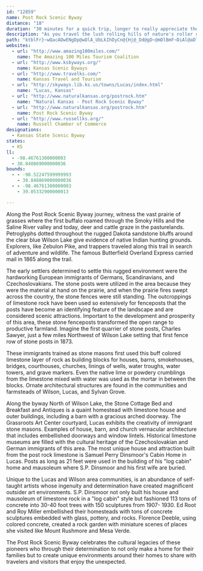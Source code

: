 ```yaml
---
id: "12859"
name: Post Rock Scenic Byway
distance: "18"
duration: "30 minutes for a quick trip, longer to really appreciate the scenery."
description: "As you travel the lush rolling hills of nature's roller coaster, the Post Rock Scenic Byway, limestone outcroppings vein the Smoky Hills around beautiful Wilson Lake. Industrious early settlers quarried this creamy-buff, brown-striped native limestone rock for buildings, bridges, and fenceposts. Durable yet easy to carve, this stone, still quarried today, lends itself to the embellishment of the most modest of structures through creations of elaborate folk art environments.\r\n"
path: "ktblFr}~wQacADwENgDp@wDlA_UbLkIhDyCn@{Hj@_Dd@gD~@mDlBmF~DiAl@aDlAoEv@iCH_FUuEeAsGyBuF{AsEq@kLq@ma@iIoFYcCDmEf@mjBtXuHbAkEb@oDRakAxDiNl@iCd@wC`AoDpB}DzDuGrJkBxBaEzCyC`B}K~EkSrIiFlCePtMwBrAoDvAwB`@yDDwXYgZe@sBMgCe@_A]oAs@gGmEcBi@gF_AoC]wA?uAXo@\\mAfAs@rAcLpYwAlE_AvCwAbGiIfc@wAlEkArBgEdDgItFsA|AcAjB_AtCc@xCiAjPu@hFwAbFkT|d@wBfDeBzBkExD_CxAgCpAgElAkDd@gCB}iEu@cwAKaaB^cm@q@"
websites:
  - url: "http://www.amazing100miles.com/"
    name: The Amazing 100 Miles Tourism Coalition
  - url: "http://www.ksbyways.org/"
    name: Kansas Scenic Byways
  - url: "http://www.travelks.com/"
    name: Kansas Travel and Tourism
  - url: "http://skyways.lib.ks.us/towns/Lucas/index.html"
    name: "Lucas, Kansas"
  - url: "http://www.naturalkansas.org/postrock.htm"
    name: "Natural Kansas - Post Rock Scenic Byway"
  - url: "http://www.naturalkansas.org/postrock.htm"
    name: Post Rock Scenic Byway
  - url: "http://www.russellks.org/"
    name: Russell Chamber of Commerce
designations:
  - Kansas State Scenic Byway
states:
  - KS
ll:
  - -98.46761300000003
  - 38.848869000000036
bounds:
  - - -98.52247599999993
    - 38.848869000000036
  - - -98.46761300000003
    - 39.05332900000013

---
```


Along the Post Rock Scenic Byway journey, witness the vast prairie of grasses where the first buffalo roamed through the Smoky Hills and the Saline River valley and today, deer and cattle graze in the pasturelands. Petroglyphs dotted throughout the rugged Dakota sandstone bluffs around the clear blue Wilson Lake give evidence of native Indian hunting grounds. Explorers, like Zebulon Pike, and trappers traveled along this trail in search of adventure and wildlife. The famous Butterfield Overland Express carried mail in 1865 along the trail.

The early settlers determined to settle this rugged environment were the hardworking European immigrants of Germans, Scandinavians, and Czechoslovakians. The stone posts were utilized in the area because they were the material at hand on the prairie, and when the prairie fires swept across the country, the stone fences were still standing. The outcroppings of limestone rock have been used so extensively for fenceposts that the posts have become an identifying feature of the landscape and are considered scenic attractions. Important to the development and prosperity of this area, these stone fenceposts transformed the open range to productive farmland. Imagine the first quarrier of stone posts, Charles Sawyer, just a few miles Northwest of Wilson Lake setting that first fence row of stone posts in 1873.

These immigrants trained as stone masons first used this buff colored limestone layer of rock as building blocks for houses, barns, smokehouses, bridges, courthouses, churches, linings of wells, water troughs, water towers, and grave markers. Even the native lime or powdery crumblings from the limestone mixed with water was used as the mortar in between the blocks. Ornate architectural structures are found in the communities and farmsteads of Wilson, Lucas, and Sylvan Grove.

Along the byway North of Wilson Lake, the Stone Cottage Bed and Breakfast and Antiques is a quaint homestead with limestone house and outer buildings, including a barn with a gracious arched doorway. The Grassroots Art Center courtyard, Lucas exhibits the creativity of immigrant stone masons. Examples of house, barn, and church vernacular architecture that includes embellished doorways and window lintels. Historical limestone museums are filled with the cultural heritage of the Czechoslovakian and German immigrants of this area. The most unique house and attraction built from the post rock limestone is Samuel Perry Dinsmoor's Cabin Home in Lucas. Posts as long as 21 feet were used in the building of his "log cabin" home and mausoleum where S.P. Dinsmoor and his first wife are buried.

Unique to the Lucas and Wilson area communities, is an abundance of self-taught artists whose ingenuity and determination have created magnificent outsider art environments. S.P. Dinsmoor not only built his house and mausoleum of limestone rock in a "log cabin" style but fashioned 113 tons of concrete into 30-40 foot trees with 150 sculptures from 1907- 1930. Ed Root and Roy Miller embellished their homesteads with tons of concrete sculptures embedded with glass, pottery, and rocks. Florence Deeble, using colored concrete, created a rock garden with miniature scenes of places she visited like Mount Rushmore and Mesa Verde.

The Post Rock Scenic Byway celebrates the cultural legacies of these pioneers who through their determination to not only make a home for their families but to create unique environments around their homes to share with travelers and visitors that enjoy the unexpected.
